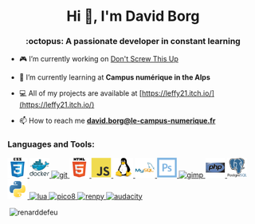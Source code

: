 <h1 align="center">Hi 👋, I'm David Borg</h1>
<h3 align="center">:octopus: A passionate developer in constant learning</h3>

- :video_game: I’m currently working on [Don't Screw This Up](https://leffy21.itch.io/dont-screw-this-up)

- 🌱 I’m currently learning at **Campus numérique in the Alps**

- 💻 All of my projects are available at [https://leffy21.itch.io/](https://leffy21.itch.io/)

- 📫 How to reach me **david.borg@le-campus-numerique.fr**


<h3 align="left">Languages and Tools:</h3>
<p align="left"> <a href="https://www.w3schools.com/css/" target="_blank" rel="noreferrer"> <img src="https://raw.githubusercontent.com/devicons/devicon/master/icons/css3/css3-original-wordmark.svg" alt="css3" width="40" height="40"/> </a> <a href="https://www.docker.com/" target="_blank" rel="noreferrer"> <img src="https://raw.githubusercontent.com/devicons/devicon/master/icons/docker/docker-original-wordmark.svg" alt="docker" width="40" height="40"/> </a> <a href="https://git-scm.com/" target="_blank" rel="noreferrer"> <img src="https://www.vectorlogo.zone/logos/git-scm/git-scm-icon.svg" alt="git" width="40" height="40"/> </a> <a href="https://www.w3.org/html/" target="_blank" rel="noreferrer"> <img src="https://raw.githubusercontent.com/devicons/devicon/master/icons/html5/html5-original-wordmark.svg" alt="html5" width="40" height="40"/> </a> <a href="https://developer.mozilla.org/en-US/docs/Web/JavaScript" target="_blank" rel="noreferrer"> <img src="https://raw.githubusercontent.com/devicons/devicon/master/icons/javascript/javascript-original.svg" alt="javascript" width="40" height="40"/> </a> <a href="https://www.linux.org/" target="_blank" rel="noreferrer"> <img src="https://raw.githubusercontent.com/devicons/devicon/master/icons/linux/linux-original.svg" alt="linux" width="40" height="40"/> </a> <a href="https://www.mysql.com/" target="_blank" rel="noreferrer"> <img src="https://raw.githubusercontent.com/devicons/devicon/master/icons/mysql/mysql-original-wordmark.svg" alt="mysql" width="40" height="40"/> </a> <a href="https://www.photoshop.com/en" target="_blank" rel="noreferrer"> <img src="https://raw.githubusercontent.com/devicons/devicon/master/icons/photoshop/photoshop-line.svg" alt="photoshop" width="40" height="40"/> </a> <a href="https://www.gimp.org/" target="_blank" rel="noreferrer"> <img src="https://www.ipacpwd.net/images/images/Gimp.jpg" alt="gimp" width="40" height="40"/> </a> <a href="https://www.php.net" target="_blank" rel="noreferrer"> <img src="https://raw.githubusercontent.com/devicons/devicon/master/icons/php/php-original.svg" alt="php" width="40" height="40"/> </a> <a href="https://www.postgresql.org" target="_blank" rel="noreferrer"> <img src="https://raw.githubusercontent.com/devicons/devicon/master/icons/postgresql/postgresql-original-wordmark.svg" alt="postgresql" width="40" height="40"/> </a> <a href="https://www.python.org" target="_blank" rel="noreferrer"> <img src="https://raw.githubusercontent.com/devicons/devicon/master/icons/python/python-original.svg" alt="python" width="40" height="40"/> </a> <a href="https://www.lua.org/" target="_blank" rel="noreferrer"> <img src="https://www.lua.org/images/luaa.gif" alt="lua" width="40" height="40"/> </a> 
<a href="https://www.lexaloffle.com/pico-8.php" target="_blank" rel="noreferrer"> <img src="https://hb.imgix.net/daa4f4f06ae0362be8738d5a33f17ca31bf298b3.png?auto=compress,format&s=353a7629fd36a8da21de78f42f7f4bea" alt="pico8" width="40" height="40"/> </a>
<a href="https://www.renpy.org/" target="_blank" rel="noreferrer"> <img src="https://www.renpy.org/static/index-logo.png" alt="renpy" width="40" height="40"/> </a>
<a href="https://audacity.fr/" target="_blank" rel="noreferrer"> <img src="https://sites.google.com/a/csdn.qc.ca/recitcsdn/_/rsrc/1357743113395/pistes-d-integration/proceduriers/audacity/audacitylogo.png?height=200&width=200" alt="audacity" width="40" height="40"/> </a> </p>

<p>&nbsp;<img align="center" src="https://github-readme-stats.vercel.app/api?username=renarddefeu&show_icons=true&theme=cobalt&title_color=adbac7&text_color=adbac7&bg_color=22272e&locale=en" alt="renarddefeu" /></p>

